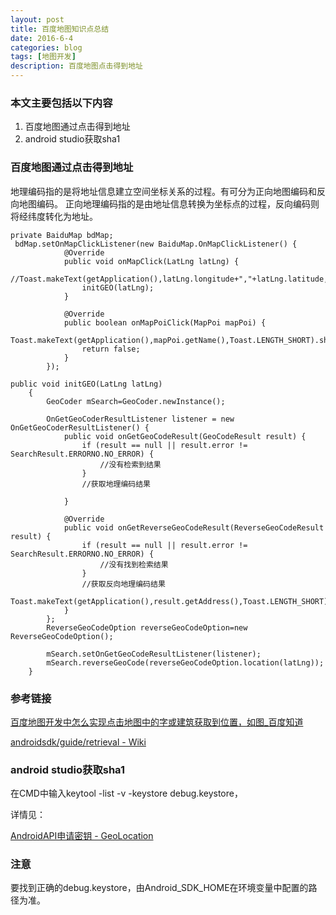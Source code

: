 ```yaml
---
layout: post
title: 百度地图知识点总结
date: 2016-6-4
categories: blog
tags: [地图开发]
description: 百度地图点击得到地址
---
```


### 本文主要包括以下内容 

1. 百度地图通过点击得到地址
2. android studio获取sha1

### 百度地图通过点击得到地址

地理编码指的是将地址信息建立空间坐标关系的过程。有可分为正向地图编码和反向地图编码。
正向地理编码指的是由地址信息转换为坐标点的过程，反向编码则将经纬度转化为地址。  


```
private BaiduMap bdMap;
 bdMap.setOnMapClickListener(new BaiduMap.OnMapClickListener() {
            @Override
            public void onMapClick(LatLng latLng) {
                //Toast.makeText(getApplication(),latLng.longitude+","+latLng.latitude,Toast.LENGTH_SHORT).show();
                initGEO(latLng);
            }

            @Override
            public boolean onMapPoiClick(MapPoi mapPoi) {
                Toast.makeText(getApplication(),mapPoi.getName(),Toast.LENGTH_SHORT).show();
                return false;
            }
        });
```


```
public void initGEO(LatLng latLng)
    {
        GeoCoder mSearch=GeoCoder.newInstance();

        OnGetGeoCoderResultListener listener = new OnGetGeoCoderResultListener() {
            public void onGetGeoCodeResult(GeoCodeResult result) {
                if (result == null || result.error != SearchResult.ERRORNO.NO_ERROR) {
                    //没有检索到结果
                }
                //获取地理编码结果

            }

            @Override
            public void onGetReverseGeoCodeResult(ReverseGeoCodeResult result) {
                if (result == null || result.error != SearchResult.ERRORNO.NO_ERROR) {
                    //没有找到检索结果
                }
                //获取反向地理编码结果
                Toast.makeText(getApplication(),result.getAddress(),Toast.LENGTH_SHORT).show();
            }
        };
        ReverseGeoCodeOption reverseGeoCodeOption=new ReverseGeoCodeOption();

        mSearch.setOnGetGeoCodeResultListener(listener);
        mSearch.reverseGeoCode(reverseGeoCodeOption.location(latLng));
    }

```


### 参考链接

[百度地图开发中怎么实现点击地图中的字或建筑获取到位置，如图_百度知道](http://zhidao.baidu.com/link?url=JhK9x9lzhxr6CK0owZRRuPZj_r4ey9yjD9-EaMr636A9eILYeW6HIAfGiKTzAaJ1gEOBYu4cnrB61HKY2pDJVmHAIIoOguDk-8Nbm00OyA3)

[androidsdk/guide/retrieval - Wiki](http://lbsyun.baidu.com/index.php?title=androidsdk/guide/retrieval)




### android studio获取sha1

在CMD中输入keytool -list -v -keystore debug.keystore，

详情见：

[AndroidAPI申请密钥 - GeoLocation](http://developer.baidu.com/map/geosdk-android-key.htm)


### 注意

要找到正确的debug.keystore，由Android_SDK_HOME在环境变量中配置的路径为准。




